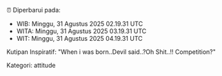 ⏰ Diperbarui pada:
- WIB: Minggu, 31 Agustus 2025 02.19.31 UTC
- WITA: Minggu, 31 Agustus 2025 03.19.31 UTC
- WIT: Minggu, 31 Agustus 2025 04.19.31 UTC

Kutipan Inspiratif:
"When i was born..Devil said..?Oh Shit..!! Competition?"


Kategori: attitude

